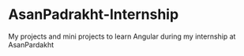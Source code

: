 # AsanPadrakht-Internship
My projects and mini projects to learn Angular during my internship at AsanPardakht
